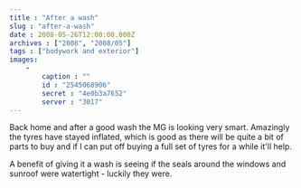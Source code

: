 ```yaml
---
title : "After a wash"
slug : "after-a-wash"
date : 2008-05-26T12:00:00.000Z
archives : ["2008", "2008/05"]
tags : ["bodywork and exterior"]
images:
    -
        caption : ""
        id : "2545068906"
        secret : "4e0b3a7652"
        server : "3017"
---
```


Back home and after a good wash the MG is looking very smart. Amazingly the tyres have stayed inflated, which is good as there will be quite a bit of parts to buy and if I can put off buying a full set of tyres for a while it'll help.

A benefit of giving it a wash is seeing if the seals around the windows and sunroof were watertight - luckily they were.
